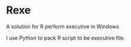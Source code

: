 # Rexe
A solution for R perform executive in Windows

I use Python to pack R script to be executive file.
